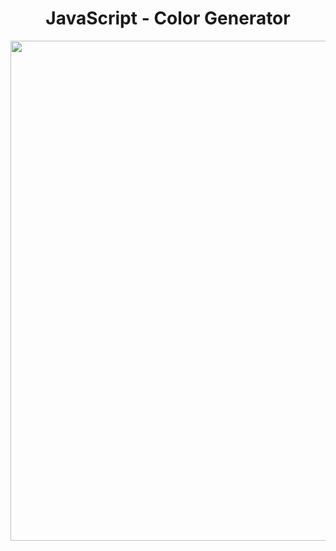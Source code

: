 <h1 align="center">
   JavaScript - Color Generator
</h1>

<p align="center">
  <img src="https://github.com/ozkannbuyuk/js-exercises/assets/111967202/ad35d16f-319a-40b8-b800-7b4bfb617bbc" width="800" />
</p>

